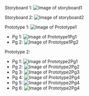 
Storyboard 1:
![Image of storyboard1](Storyboard1.JPG)

Storyboard 2:
![Image of storyboard2](Storyboard2.JPG)

Prototype 1:
![Image of Prototype1](Prototype1.JPG)
- Pg 1:
![Image of Prototype1Pg1](Prototype1Pg1.JPG)
- Pg 2:
![Image of Prototype1Pg2](Prototype1Pg2.JPG)

Prototype 2:
- Pg 1:
![Image of Prototype2Pg1](Prototype2Pg1.PNG)
- Pg 2:
![Image of Prototype2Pg2](Prototype2Pg2.PNG)
- Pg 3:
![Image of Prototype2Pg3](Prototype2Pg3.jpg)
- Pg 4:
![Image of Prototype2Pg4](Prototype2Pg4.PNG)
- Pg 5:
![Image of Prototype2Pg4](Prototype2Pg5.PNG)
- Pg 6:
![Image of Prototype2Pg4](Prototype2Pg6.PNG)



